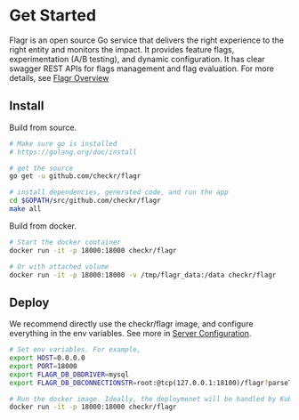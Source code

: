 # Get Started

Flagr is an open source Go service that delivers the right experience to the right entity and monitors the impact. It provides feature flags, experimentation (A/B testing), and dynamic configuration. It has clear swagger REST APIs for flags management and flag evaluation. For more details, see [Flagr Overview](/flagr_overview)

## Install

Build from source.

```bash
# Make sure go is installed
# https://golang.org/doc/install

# get the source
go get -u github.com/checkr/flagr

# install dependencies, generated code, and run the app
cd $GOPATH/src/github.com/checkr/flagr
make all
```

Build from docker.


```bash
# Start the docker container
docker run -it -p 18000:18000 checkr/flagr

# Or with attached volume
docker run -it -p 18000:18000 -v /tmp/flagr_data:/data checkr/flagr
```

## Deploy

We recommend directly use the checkr/flagr image, and configure everything in the env variables. See more in [Server Configuration](/flagr_env).

```bash
# Set env variables. For example,
export HOST=0.0.0.0
export PORT=18000
export FLAGR_DB_DBDRIVER=mysql
export FLAGR_DB_DBCONNECTIONSTR=root:@tcp(127.0.0.1:18100)/flagr?parseTime=true

# Run the docker image. Ideally, the deploymenet will be handled by Kubernetes or Mesos.
docker run -it -p 18000:18000 checkr/flagr
```
